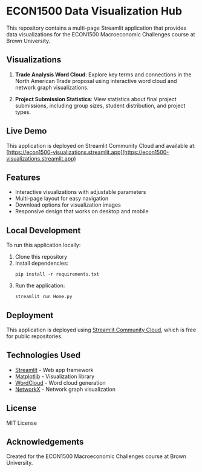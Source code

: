 # ECON1500 Data Visualization Hub

This repository contains a multi-page Streamlit application that provides data visualizations for the ECON1500 Macroeconomic Challenges course at Brown University.

## Visualizations

1. **Trade Analysis Word Cloud**: Explore key terms and connections in the North American Trade proposal using interactive word cloud and network graph visualizations.

2. **Project Submission Statistics**: View statistics about final project submissions, including group sizes, student distribution, and project types.

## Live Demo

This application is deployed on Streamlit Community Cloud and available at:
[https://econ1500-visualizations.streamlit.app](https://econ1500-visualizations.streamlit.app)

## Features

- Interactive visualizations with adjustable parameters
- Multi-page layout for easy navigation
- Download options for visualization images
- Responsive design that works on desktop and mobile

## Local Development

To run this application locally:

1. Clone this repository
2. Install dependencies:
   ```
   pip install -r requirements.txt
   ```
3. Run the application:
   ```
   streamlit run Home.py
   ```

## Deployment

This application is deployed using [Streamlit Community Cloud](https://streamlit.io/cloud), which is free for public repositories.

## Technologies Used

- [Streamlit](https://streamlit.io/) - Web app framework
- [Matplotlib](https://matplotlib.org/) - Visualization library
- [WordCloud](https://github.com/amueller/word_cloud) - Word cloud generation
- [NetworkX](https://networkx.org/) - Network graph visualization

## License

MIT License

## Acknowledgements

Created for the ECON1500 Macroeconomic Challenges course at Brown University. 